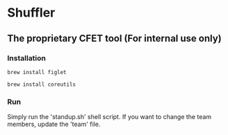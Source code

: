 # Shuffler
## The proprietary CFET tool (For internal use only)

### Installation
```brew install figlet```

```brew install coreutils```

### Run
Simply run the 'standup.sh' shell script. If you want to change the team members, update the 'team' file.